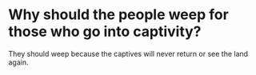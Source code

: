 # Why should the people weep for those who go into captivity?

They should weep because the captives will never return or see the land again.
